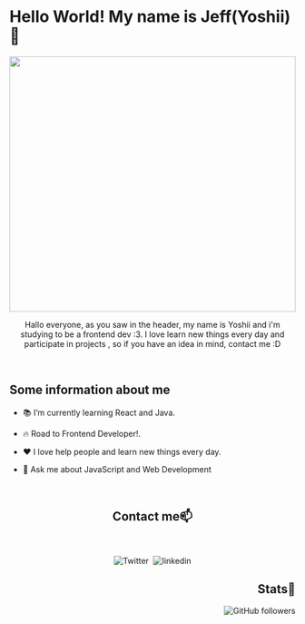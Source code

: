 
<h1>Hello World! My name is Jeff(Yoshii)👋</h1> 
<img src="https://tenor.com/es-US/view/nice-bakuretsu-thumbs-thumbs-up-nice-bakuretsu-gif-13721418.gif" width="100%" height="450px">
<p align="center">Hallo everyone, as you saw in the header, my name is Yoshii and i'm studying to be a frontend dev :3. I love learn new things every day and participate in projects , so if you have an idea in mind, contact me :D</p>
<br>

## Some information about me

- 📚 I’m currently learning React and Java.

- 🔥 Road to Frontend Developer!.

- ❤  I love help people and learn new things every day.

- 💬 Ask me about JavaScript and Web Development
<br>

<h2 align="center">Contact me📫</h2> 
<br>

<div align="center">

  ![Twitter](https://img.shields.io/twitter/url?style=social&url=https%3A%2F%2Fimg.shields.io%2Ftwitter%2Furl%3Fstyle%3Dsocial%26url%3DiTheYoshii)&nbsp;
  ![linkedin](https://img.shields.io/badge/-linkedin-blue?style=for-the-badge&logo=Linkedin&logoColor=white&link=https://www.linkedin.com/in/jeff-berru/)
</div>

<div align="right">
 
  <h2 align="right">Stats🌱</h2> 
  
  ![GitHub followers](https://img.shields.io/github/followers/YoshiiCoding17?style=social)
  
  
</div>



<!--
**YoshiiCoding17/YoshiiCoding17** is a ✨ _special_ ✨ repository because its `README.md` (this file) appears on your GitHub profile.

-->
